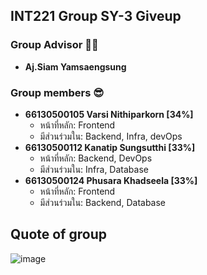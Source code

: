 ## INT221 Group SY-3 Giveup 

### Group Advisor 👨‍🏫
* **Aj.Siam Yamsaengsung**

### Group members 😎
* **66130500105 Varsi Nithiparkorn [34%]**
  - หน้าที่หลัก: Frontend
  - มีส่วนร่วมใน: Backend, Infra, devOps
* **66130500112 Kanatip Sungsutthi [33%]**
  - หน้าที่หลัก: Backend, DevOps
  - มีส่วนร่วมใน: Infra, Database
* **66130500124 Phusara Khadseela [33%]**
  - หน้าที่หลัก: Frontend
  - มีส่วนร่วมใน: Backend, Database

## Quote of group
![image](https://cdn.discordapp.com/attachments/1365308265461977131/1375051256850157680/IMG_0978.jpg?ex=68398246&is=683830c6&hm=c8c2f6450db27b09e60e676dbe407a360c18ebe587404b62d7e4396816d8f6e8&)
